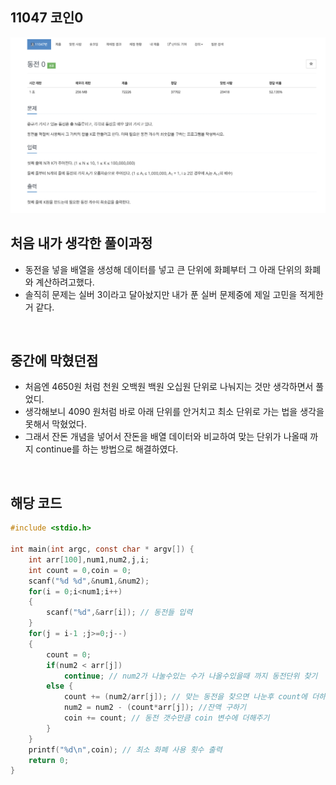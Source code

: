 ## 11047 코인0
![ex_screenshot](./img/coin.png)
<br>

## 처음 내가 생각한 풀이과정<br>
  - 동전을 넣을 배열을 생성해 데이터를 넣고 큰 단위에 화폐부터 그 아래 단위의 화폐와 계산하려고했다.
  - 솔직히 문제는 실버 3이라고 달아놨지만 내가 푼 실버 문제중에 제일 고민을 적게한거 같다.

<br>

## 중간에 막혔던점
  - 처음엔 4650원 처럼 천원 오백원 백원 오십원 단위로 나눠지는 것만 생각하면서 풀었디.
  - 생각해보니 4090 원처럼 바로 아래 단위를 안거치고 최소 단위로 가는 법을 생각을 못해서 막혔었다.
  - 그래서 잔돈 개념을 넣어서 잔돈을 배열 데이터와 비교하여 맞는 단위가 나올때 까지 continue를 하는 방법으로 해결하였다.

<br>

## 해당 코드

~~~C
#include <stdio.h>

int main(int argc, const char * argv[]) {
    int arr[100],num1,num2,j,i;
    int count = 0,coin = 0;
    scanf("%d %d",&num1,&num2);
    for(i = 0;i<num1;i++)
    {
        scanf("%d",&arr[i]); // 동전들 입력
    }
    for(j = i-1 ;j>=0;j--)
    {
        count = 0;
        if(num2 < arr[j])
            continue; // num2가 나눌수있는 수가 나올수있을때 까지 동전단위 찾기
        else {
            count += (num2/arr[j]); // 맞는 동전을 찾으면 나눈후 count에 더하기
            num2 = num2 - (count*arr[j]); //잔액 구하기
            coin += count; // 동전 갯수만큼 coin 변수에 더해주기
        }
    }
    printf("%d\n",coin); // 최소 화폐 사용 횟수 출력
    return 0;
}
~~~
